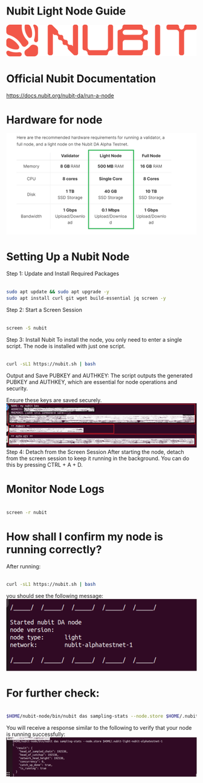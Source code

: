 # Nubit Light Node Guide

![alt text](https://raw.githubusercontent.com/it-blockchain/Nubit/main/images/67.png)

# Official Nubit Documentation
https://docs.nubit.org/nubit-da/run-a-node

# Hardware for node
![alt text](https://raw.githubusercontent.com/it-blockchain/Nubit/main/images/2024-06-19%2018_10_34-Run%20a%20Node%20(Advanced)%20_%20Nubit.png)

# Setting Up a Nubit Node
Step 1: Update and Install Required Packages
```bash

sudo apt update && sudo apt upgrade -y
sudo apt install curl git wget build-essential jq screen -y
```
Step 2: Start a Screen Session
```bash

screen -S nubit

```
Step 3: Install Nubit
To install the node, you only need to enter a single script. The node is installed with just one script.
```bash

curl -sL1 https://nubit.sh | bash

```
 Output and Save PUBKEY and AUTHKEY:
The script outputs the generated PUBKEY and AUTHKEY, which are essential for node operations and security.

Ensure these keys are saved securely.
![alt text](https://raw.githubusercontent.com/it-blockchain/Nubit/main/images/2.png)
Step 4: Detach from the Screen Session
After starting the node, detach from the screen session to keep it running in the background. You can do this by pressing CTRL + A + D.

# Monitor Node Logs
```bash

screen -r nubit

```

# How shall I confirm my node is running correctly?
After running: 
```bash

curl -sL1 https://nubit.sh | bash

```
you should see the following message:
![alt text](https://raw.githubusercontent.com/it-blockchain/Nubit/main/images/2024-06-20%2017_47_25-Ubuntu.NODE%20CRYPTO%20-%20VMware%20Workstation.png)
# For further check:
```bash

$HOME/nubit-node/bin/nubit das sampling-stats --node.store $HOME/.nubit-light-nubit-alphatestnet-1

```
You will receive a response similar to the following to verify that your node is running successfully:
![alt text](https://raw.githubusercontent.com/it-blockchain/Nubit/main/images/3.png)
